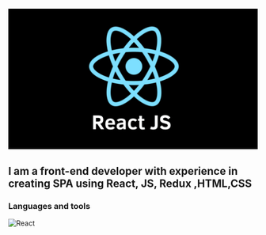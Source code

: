 ![Header](https://github.com/Oleg655/oleg655/blob/main/assets/reactJs.png)

## I am a front-end developer with experience in creating SPA using React, JS, Redux ,HTML,CSS

### Languages and tools
![React](/badge/-React-090909)